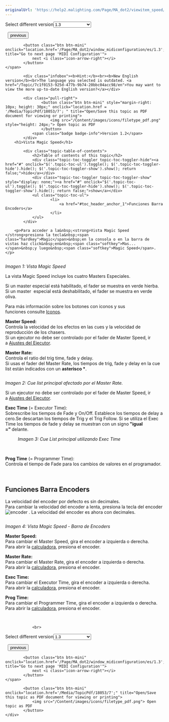 ```yaml
---
originalUrl: 'https://help2.malighting.com/Page/MA_dot2/viewitem_speed/es/1.3'
---
```


<div class="topic-navigation">

<div class="pull-right">
	<span class="pull-left">


<div class="pull-left">
<form action="/Topic/SetCurrentVersionNumber" class="form-inline" id="frmTagSelector" method="post">	<span class="form-mini">
		<div class="input-prepend"><span class="add-on">Select different version</span><select autocomplete="off" id="versionNumberId" name="versionNumberId" onchange="$(this).closest('#frmTagSelector').submit();" style="width: 120px;"><option value="">- latest -</option>
<option value="3">1.1</option>
<option value="7">1.2</option>
<option selected="selected" value="12">1.3</option>
<option value="16">1.5</option>
<option value="29">1.9</option>
</select></div>
		<input data-val="true" data-val-number="The field Int32 must be a number." data-val-required="The Int32 field is required." id="ProductId" name="ProductId" type="hidden" value="7">
		<input id="CurrentGuid" name="CurrentGuid" type="hidden" value="7c1f0153-925d-477b-9b74-20bbc04acc98">
	</span>
</form></div>&nbsp;	</span>
	<span class="pull-right" style="white-space: nowrap;">
			<button class="btn btn-mini" onclick="location.href='/Page/MA_dot2/ViewItem_Macro/es/1.3'; " title="Go to previous page 'Macros Pool'">
				<i class="icon-arrow-left"></i> previous
			</button>

			<button class="btn btn-mini" onclick="location.href='/Page/MA_dot2/window_midiconfiguration/es/1.3';" title="Go to next page 'MIDI Configuration'">
				next <i class="icon-arrow-right"></i> 
			</button>
	</span>
</div>
<div class="clear-fix" style="margin-bottom: 10px"></div>
</div>

			<div class="infobox"><b>Hint:</b><br><b>New English version</b><br>The language you selected is outdated. <a href="/Topic/7c1f0153-925d-477b-9b74-20bbc04acc98/en">You may want to view the more up-to-date English version?</a></div>
		
			<div class="pull-right">
					<button class="btn btn-mini" style="margin-right: 10px; height: 30px;" onclick="location.href = '/Media/TopicPdf/18053/7'; " title="Open/Save this topic as PDF document for viewing or printing">
						<img src="/Content/images/icons/filetype_pdf.png" style="height: 24px;"> Open topic as PDF
					</button>
				<span class="badge badge-info">Version 1.2</span>
			</div>
		<h1>Vista Magic Speed</h1>

			<div class="topic-table-of-contents">
				<h2>Table of contents of this topic</h2>
				<div class="topic-toc-toggler topic-toc-toggler-hide"><a href="#" onclick="$('.topic-toc-ul').toggle(); $('.topic-toc-toggler-hide').hide(); $('.topic-toc-toggler-show').show(); return false;">hide</a></div>
				<div class="topic-toc-toggler topic-toc-toggler-show" style="display: none;"><a href="#" onclick="$('.topic-toc-ul').toggle(); $('.topic-toc-toggler-hide').show(); $('.topic-toc-toggler-show').hide(); return false;">show</a></div>
				<ul class="topic-toc-ul">
						<li>
							<a href="#toc_header_anchor_1">Funciones Barra Encoders</a>
						</li>
				</ul>
			</div>

		<p>Para acceder a la&nbsp;<strong>Vista Magic Speed </strong>presiona la tecla&nbsp;<span class="hardkey">Magic</span>&nbsp;en la consola o en la barra de vistas haz click&nbsp;en&nbsp;<span class="softkey">Mas...</span>&nbsp;y luego&nbsp;<span class="softkey">Magic Speed</span>.</p>

<p><img alt="" src="/Media/Image/Dot2_ViewsandWindows_MagicSpeed_1-2.png"></p>

<p><em>Imagen 1: Vista&nbsp;Magic Speed</em></p>

<p>La vista Magic Speed incluye los cuatro Masters Especiales.</p>

<p>Si un master especial está habilitado, el fader se muestra en verde hierba.<br>
Si un master&nbsp; especial está deshabilitado, el fader se muestra en verde oliva.</p>

<p>Para más información sobre los botones con iconos y sus funciones&nbsp;consulte <a href="/Topic/4bdf0092-9184-4d12-bcf4-42b7a49ef170">Iconos</a>.</p>

<p><strong>Master Speed:</strong><br>
Controla la velocidad de los efectos en las cues y la velocidad de reproducción de los chasers.&nbsp;<br>
Si un ejecutor no debe ser controlado por el fader de Master Speed, ir a&nbsp;<a href="/Topic/eea17a4c-1b42-406e-86d9-7e61b3a0bfdd">Ajustes del Ejecutor</a>.</p>

<p><strong>Master Rate:</strong><br>
Controla el ratio del trig time, fade y delay.<br>
Si usas el fader del Master Rate, los tiempos de trig,&nbsp;fade y delay en la cue list están indicados con un&nbsp;<strong>asterisco *</strong>.</p>

<p><img alt="" src="/Media/Image/Dot2_ViewsandWindows_MagicSpeed02_1-2.png"></p>

<p><em>Imagen 2: Cue list principal afectado por el Master Rate.</em></p>

<p>Si un ejecutor no debe ser controlado por el fader de Master Speed, ir a&nbsp;<a href="/Topic/eea17a4c-1b42-406e-86d9-7e61b3a0bfdd">Ajustes del Ejecutor</a>.</p>

<p><strong>Exec Time</strong> (= Executor Time):<br>
Sobrescribe los tiempos de Fade y On/Off. Establece los tiempos de delay a cero.Se descartan los tiempos de Trig&nbsp;y el Trig Follow. Si se utiliza el Exec Time los tiempos de fade y delay se muestran con un signo<strong>&nbsp;"igual ="&nbsp;</strong>delante.</p>

<figure class="caption"><img alt="" src="/Media/Image/Dot2_ViewsandWindows_MagicSpeed04_1-2.png">
<figcaption><em>Imagen 3: Cue List principal utilizando Exec Time</em></figcaption>
</figure>

<p>&nbsp;</p>

<p><strong>Prog Time</strong> (= Programmer Time):<br>
Controla el tiempo de Fade para los cambios de valores en el programador.</p>

<p>&nbsp;</p>

<a name="toc_header_anchor_1" id="toc_header_anchor_1" class="topic-toc-item"></a><h2>Funciones Barra Encoders</h2>

<p>La velocidad del encoder por defecto es sin decimales.<br>
Para cambiar la velocidad del encoder a lenta, presiona la tecla del encoder&nbsp;<span class="hardkey"><img alt="encoder" src="/Media/Mlg/encoder.png"></span> . La velocidad del encoder es ahora con decimales.</p>

<p><img alt="" src="/Media/Image/Dot2_ViewsandWindows_MagicSpeed03_1-1-3.png"></p>

<p><em>Imagen 4: Vista Magic Speed - Barra de Encoders</em></p>

<p><strong>Master Speed:</strong><br>
Para cambiar el Master Speed, gira el encoder a izquierda o derecha.<br>
Para abrir la&nbsp;<a href="/Topic/014d961b-8de1-4f48-92de-e6da3cc6a15f">calculadora</a>, presiona el encoder.</p>

<p><strong>Master Rate:</strong><br>
Para cambiar el Master&nbsp;Rate, gira el encoder a izquierda o derecha.<br>
Para abrir la&nbsp;<a href="/Topic/014d961b-8de1-4f48-92de-e6da3cc6a15f">calculadora</a>, presiona el encoder.</p>

<p><strong>Exec Time:</strong><br>
Para cambiar el Executor&nbsp;Time, gira el encoder a izquierda o derecha.<br>
Para abrir la&nbsp;<a href="/Topic/014d961b-8de1-4f48-92de-e6da3cc6a15f">calculadora</a>, presiona el encoder.</p>

<p><strong>Prog Time:</strong><br>
Para cambiar el Programmer&nbsp;Time, gira el encoder a izquierda o derecha.<br>
Para abrir la&nbsp;<a href="/Topic/014d961b-8de1-4f48-92de-e6da3cc6a15f">calculadora</a>, presiona el encoder.</p>

<p>&nbsp;</p>


				<br>
<div class="topic-navigation">

<div class="pull-right">
	<span class="pull-left">


<div class="pull-left">
<form action="/Topic/SetCurrentVersionNumber" class="form-inline" id="frmTagSelector" method="post">	<span class="form-mini">
		<div class="input-prepend"><span class="add-on">Select different version</span><select autocomplete="off" id="versionNumberId" name="versionNumberId" onchange="$(this).closest('#frmTagSelector').submit();" style="width: 120px;"><option value="">- latest -</option>
<option value="3">1.1</option>
<option value="7">1.2</option>
<option selected="selected" value="12">1.3</option>
<option value="16">1.5</option>
<option value="29">1.9</option>
</select></div>
		<input data-val="true" data-val-number="The field Int32 must be a number." data-val-required="The Int32 field is required." id="ProductId" name="ProductId" type="hidden" value="7">
		<input id="CurrentGuid" name="CurrentGuid" type="hidden" value="7c1f0153-925d-477b-9b74-20bbc04acc98">
	</span>
</form></div>&nbsp;	</span>
	<span class="pull-right" style="white-space: nowrap;">
			<button class="btn btn-mini" onclick="location.href='/Page/MA_dot2/ViewItem_Macro/es/1.3'; " title="Go to previous page 'Macros Pool'">
				<i class="icon-arrow-left"></i> previous
			</button>

			<button class="btn btn-mini" onclick="location.href='/Page/MA_dot2/window_midiconfiguration/es/1.3';" title="Go to next page 'MIDI Configuration'">
				next <i class="icon-arrow-right"></i> 
			</button>
	</span>
</div>
	<div class="clear-fix"></div>
	<div class="pull-right">
	
			<button class="btn btn-mini" onclick="location.href='/Media/TopicPdf/18053/7';" title="Open/Save this topic as PDF document for viewing or printing">
				<img src="/Content/images/icons/filetype_pdf.png"> Open topic as PDF
			</button>
	</div>
<div class="clear-fix" style="margin-bottom: 10px"></div>
</div>

	
